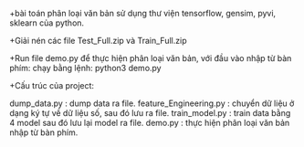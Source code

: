 +bài toán phân loại văn bản sử dụng thư viện tensorflow, gensim, pyvi, sklearn của python.

+Giải nén các file Test_Full.zip và Train_Full.zip

+Run file demo.py để thực hiện phân loại văn bản, với đầu vào nhập từ bàn phím:
chạy bằng lệnh: python3 demo.py

+Cấu trúc của project:

dump_data.py : dump data ra file.
feature_Engineering.py : chuyển dữ liệu ở dạng ký tự về dữ liệu số, sau đó lưu ra file.
train_model.py : train data bằng 4 model sau đó lưu lại model ra file.
demo.py : thực hiện phân loại văn bản nhập từ bàn phím.

